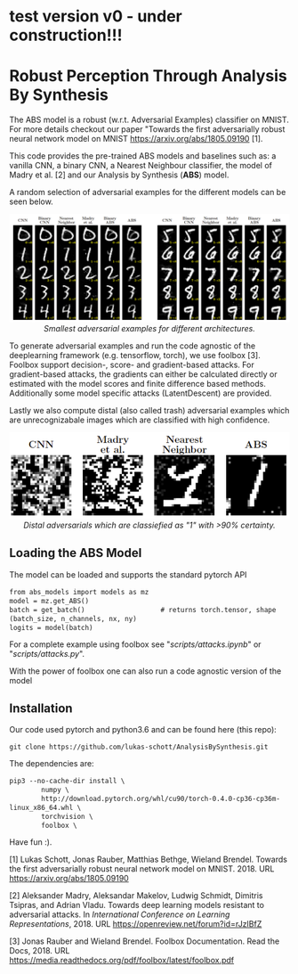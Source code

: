 # test version v0 - under construction!!!
# Robust Perception Through Analysis By Synthesis
The ABS model is a robust (w.r.t. Adversarial Examples) classifier on MNIST. For more details checkout our paper "Towards the first adversarially robust neural network model on MNIST
https://arxiv.org/abs/1805.09190 [1]. 

This code provides the pre-trained ABS models and baselines such as:
a vanilla CNN, a binary CNN, a Nearest Neighbour classifier, the model of Madry et al. [2] and our Analysis by Synthesis (**ABS**) model. 

A random selection of adversarial examples for the different models can be seen below. 

<p align="center">
      <img src="exp/imgs/qualitative.png" alt="dist advs"/><br/>
      <em> Smallest adversarial examples for different architectures. </em>
</p>



To generate adversarial examples and run the code agnostic of the deeplearning framework (e.g. tensorflow, torch), we use foolbox [3]. 
Foolbox support decision-, score- and gradient-based attacks. For gradient-based attacks, the gradients can either be calculated directly or estimated with the model scores and finite difference based methods. 
Additionally some model specific attacks (LatentDescent) are provided. 

Lastly we also compute distal (also called trash) adversarial examples which are unrecognizabale images which are classified with high confidence.  

<p align="center">
      <img src="exp/imgs/distal_adversarials.png" alt="dist advs"/><br/>
      <em> Distal adversarials which are classiefied as "1" with >90% certainty. </em>
</p>




## Loading the ABS Model
The model can be loaded and supports the standard pytorch API
 
```
from abs_models import models as mz
model = mz.get_ABS()
batch = get_batch()                   # returns torch.tensor, shape (batch_size, n_channels, nx, ny)
logits = model(batch)
```
For a complete example using foolbox see "_scripts/attacks.ipynb_" or "_scripts/attacks.py_".


With the power of foolbox one can also run a code agnostic version of the model

## Installation
Our code used pytorch and python3.6 and can be found here (this repo):
```
git clone https://github.com/lukas-schott/AnalysisBySynthesis.git
```

The dependencies are:
```
pip3 --no-cache-dir install \
        numpy \
        http://download.pytorch.org/whl/cu90/torch-0.4.0-cp36-cp36m-linux_x86_64.whl \
        torchvision \
        foolbox \
```

Have fun :).
 
 
[1] Lukas Schott, Jonas Rauber, Matthias Bethge, Wieland Brendel. Towards the first adversarially robust neural network model on MNIST. 2018. URL https://arxiv.org/abs/1805.09190


[2] Aleksander Madry, Aleksandar Makelov, Ludwig Schmidt, Dimitris Tsipras, and Adrian Vladu. Towards deep
learning models resistant to adversarial attacks. In _International Conference on Learning Representations_, 2018. URL https://openreview.net/forum?id=rJzIBfZ

[3] Jonas Rauber and Wieland Brendel. Foolbox Documentation. Read the Docs, 2018. URL https://media.readthedocs.org/pdf/foolbox/latest/foolbox.pdf 